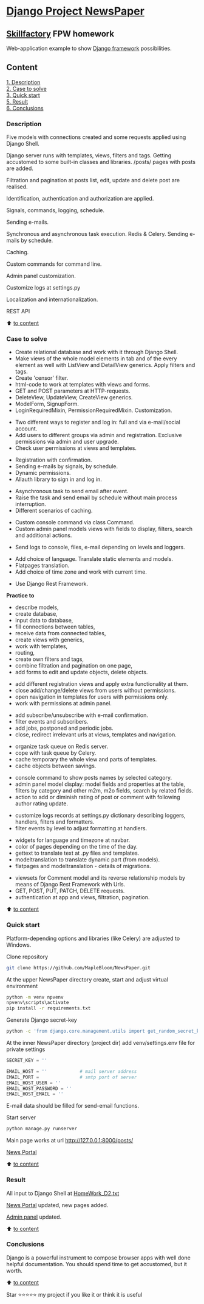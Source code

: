 # [Django Project NewsPaper](http://127.0.0.1:8000/posts/)
## [Skillfactory](https://skillfactory.ru) FPW homework

Web-application example to show [Django framework](https://docs.djangoproject.com/en/4.1/intro/install/) possibilities.

<p> </p>

## Content  
[1. Description](README.md#Description)  
[2. Case to solve](README.md#Case-to-solve)  
[3. Quick start](README.md#Quick-start)  
[5. Result](README.md#Result)    
[6. Conclusions](README.md#Conclusions) 

### Description
Five models with connections created and some requests applied using Django Shell.

Django server runs with templates, views, filters and tags. 
Getting accustomed to some built-in classes and libraries.
/posts/ pages with posts are added.

Filtration and pagination at posts list, edit, update and delete post are realised.

Identification, authentication and authorization are applied.

Signals, commands, logging, schedule.

Sending e-mails.

Synchronous and asynchronous task execution. Redis & Celery.
Sending e-mails by schedule.

Caching.

Custom commands for command line.

Admin panel customization.

Customize logs at settings.py

Localization and internationalization.

REST API


:arrow_up: [to content](README.md#Content)


### Case to solve    
- Create relational database and work with it through Django Shell.
- Make views of the whole model elements in tab and of the every element as well with ListView and DetailView generics. Apply filters and tags.
- Create 'censor' filter.
- html-code to work at templates with views and forms.
- GET and POST parameters at HTTP-requests.
- DeleteView, UpdateView, CreateView generics.
- ModelForm, SignupForm.
- LoginRequiredMixin, PermissionRequiredMixin. Customization.
<p> </p>

- Two different ways to register and log in: full and via e-mail/social account.
- Add users to different groups via admin and registration. Exclusive permissions via admin and user upgrade.
- Check user permissions at views and templates.
<p> </p>

- Registration with confirmation.
- Sending e-mails by signals, by schedule.
- Dynamic permissions.
- Allauth library to sign in and log in.
<p> </p>

- Asynchronous task to send email after event.
- Raise the task and send email by schedule without main process interruption.
- Different scenarios of caching.
<p> </p>

- Custom console command via class Command.
- Custom admin panel models views with fields to display, filters, search and additional actions.
<p> </p>

- Send logs to console, files, e-mail depending on levels and loggers.
<p> </p>

- Add choice of language. Translate static elements and models.
- Flatpages translation.
- Add choice of time zone and work with current time. 
<p> </p>

- Use Django Rest Framework. 
<p> </p>


**Practice to**     
- describe models,
- create database,
- input data to database,
- fill connections between tables,
- receive data from connected tables,
- create views with generics,
- work with templates,
- routing,
- create own filters and tags,
- combine filtration and pagination on one page,
- add forms to edit and update objects, delete objects.
<p> </p>

- add different registration views and apply extra functionality at them.
- close add/change/delete views from users without permissions.
- open navigation in templates for users with permissions only.
- work with permissions at admin panel.
<p> </p>

- add subscribe/unsubscribe with e-mail confirmation.
- filter events and subscribers.
- add jobs, postponed and periodic jobs.
- close, redirect irrelevant urls at views, templates and navigation.
<p> </p>

- organize task queue on Redis server.
- cope with task queue by Celery.
- cache temporary the whole view and parts of templates. 
- cache objects between savings. 
<p> </p>

- console command to show posts names by selected category.
- admin panel model display: model fields and properties at the table, filters by category and other m2m, m2o fields, search by related fields.
- action to add or diminish rating of post or comment with following author rating update.
<p> </p>

- customize logs records at settings.py dictionary describing loggers, handlers, filters and formatters.
- filter events by level to adjust formatting at handlers. 
<p> </p>

- widgets for language and timezone at navbar.
- color of pages depending on the time of the day.
- gettext to translate text at .py files and templates.
- modeltranslation to translate dynamic part (from models).
- flatpages and modeltranslation - details of migrations.
<p> </p>

- viewsets for Comment model and its reverse relationship models by means of Django Rest Framework with Urls.
- GET, POST, PUT, PATCH, DELETE requests.
- authentication at app and views, filtration, pagination.
<p> </p>


:arrow_up: [to content](README.md#Content)


### Quick start
Platform-depending options and libraries (like Celery) are adjusted to Windows.

Clone repository 
```bash
git clone https://github.com/MapleBloom/NewsPaper.git
```

At the upper NewsPaper directory create, start and adjust virtual environment
```bash
python -m venv npvenv
npvenv\scripts\activate
pip install -r requirements.txt
```

Generate Django secret-key
```bash
python -c 'from django.core.management.utils import get_random_secret_key; print(get_random_secret_key())'
```

At the inner NewsPaper directory (project dir) add venv/settings.env file for private settings 
```python
SECRET_KEY = ''

EMAIL_HOST = ''            # mail server address
EMAIL_PORT =               # smtp port of server
EMAIL_HOST_USER = ''
EMAIL_HOST_PASSWORD = ''
EMAIL_HOST_EMAIL = ''
```  
E-mail data should be filled for send-email functions.

Start server
```bash
python manage.py runserver
```

Main page works at url http://127.0.0.1:8000/posts/

[News Portal](http://127.0.0.1:8000/posts/)
<p> </p>
<p> </p>

:arrow_up: [to content](README.md#Content)


### Result  
All input to Django Shell at [HomeWork_D2.txt](HomeWork_D2.txt) 

[News Portal](http://127.0.0.1:8000/posts/) updated, new pages added.

[Admin panel](http://127.0.0.1:8000/admin/) updated.


:arrow_up: [to content](README.md#Content)


### Conclusions  
Django is a powerful instrument to compose browser apps with well done helpful documentation. You should spend time to get accustomed, but it worth.


:arrow_up: [to content](README.md#Content)



Star ⭐️⭐️⭐️⭐️️⭐️ my project if you like it or think it is useful

